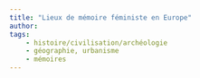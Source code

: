 ```yaml
---
title: "Lieux de mémoire féministe en Europe"
author: 
tags:
    - histoire/civilisation/archéologie
    - géographie, urbanisme
    - mémoires
---
```

